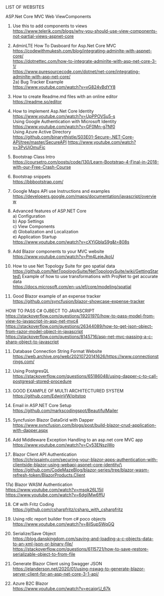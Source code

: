 LIST OF WEBSITES

ASP.Net Core MVC Web ViewComponents
1) Use this to add components to views\
https://www.telerik.com/blogs/why-you-should-use-view-components-not-partial-views-aspnet-core

2) AdminLTE How To Dasboard for Asp.Net Core MVC\
https://codewithmukesh.com/blog/integrating-adminlte-with-aspnet-core/
\
https://dotnettec.com/how-to-integrate-adminlte-with-asp-net-core-3-1/
\
https://www.puresourcecode.com/dotnet/net-core/integrating-adminlte-with-asp-net-core/
\
2a) Bug Tracker Example
\
https://www.youtube.com/watch?v=vG824vBdYY8

3) How to create Readme.md files with an online editor\
https://readme.so/editor

4) How to implement Asp.Net Core Identity\
https://www.youtube.com/watch?v=UpPPOVSu5-s
\
Using Google Authentication with Microsoft Identity\
https://www.youtube.com/watch?v=GF0Mn-g7Nf0
\
Using Azure Active Directory\
https://github.com/binarythistle/S03E01-Secure-.NET-Core-API/tree/master/SecureAPI
https://www.youtube.com/watch?v=3PyUjOmuFic

5) Bootstrap Class Intro\
https://coursetro.com/posts/code/130/Learn-Bootstrap-4-Final-in-2018-with-our-Free-Crash-Course

6) Bootstrap snippets\
https://bbbootstrap.com/

7) Google Maps API use Instructions and examples\
https://developers.google.com/maps/documentation/javascript/overview

8) Advanced features of ASP.NET Core\
  a) Configuration\
  b) App Settings\
  c) View Components\
  d) Globalization and Localization\
  e) Application Startup\
  https://www.youtube.com/watch?v=cXYiGblaS9g&t=808s
  
9) Add Blazor components to your MVC website\
  https://www.youtube.com/watch?v=Pm4LejeJkoU
  
10) How to use Net Topology Suite for geo spatial data\
https://github.com/NetTopologySuite/NetTopologySuite/wiki/GettingStarted\
Example of how to use transformations with ProjNet to get accurate data\
https://docs.microsoft.com/en-us/ef/core/modeling/spatial

10) Good Blazor example of an expense tracker\
https://github.com/syncfusion/blazor-showcase-expense-tracker
  
HOW TO PASS C# OJBECT TO JAVASCRIPT\
https://stackoverflow.com/questions/19201970/how-to-pass-model-from-view-to-javascript-in-asp-net-mvc4
https://stackoverflow.com/questions/26344089/how-to-get-json-object-from-razor-model-object-in-javascript
https://stackoverflow.com/questions/8145716/asp-net-mvc-passing-a-c-sharp-object-to-javascript

11) Database Connection String Format Website\
https://web.archive.org/web/20210720141626/https://www.connectionstrings.com/

12) Using PostgresQL\
https://stackoverflow.com/questions/65186048/using-dapper-c-to-call-postgresql-stored-procedure

13) GOOD EXAMPLE OF MULTI ARCHITECTURED SYSTEM\
https://github.com/EdwinVW/pitstop

14) Email in ASP.NET Core Setup\
https://github.com/markscodingspot/BeautifulMailer

15) Syncfusion Blazor DataGrid with Dapper\
https://www.syncfusion.com/blogs/post/build-blazor-crud-application-with-dapper.aspx

16) Add Middleware Exception Handling to an asp.net core MVC app\
https://www.youtube.com/watch?v=Cy53ENszjWo

17) Blazor Client API Authentication\
https://chrissainty.com/securing-your-blazor-apps-authentication-with-clientside-blazor-using-webapi-aspnet-core-identity/\
https://github.com/CodeMazeBlog/blazor-series/tree/blazor-wasm-refresh-token/BlazorProducts.Client

17a) Blazor WASM Authentication\
https://www.youtube.com/watch?v=msok26L15iI
\
https://www.youtube.com/watch?v=6dgiIMw6ffU

18) C# with Fritz Coding\
https://github.com/csharpfritz/csharp_with_csharpfritz

19) Using rdlc report builder from c# poco objects\
https://www.youtube.com/watch?v=8ilSupSWqGQ

20) Serialize/Save Object\
https://blog.danskingdom.com/saving-and-loading-a-c-objects-data-to-an-xml-json-or-binary-file/
\
https://stackoverflow.com/questions/6115721/how-to-save-restore-serializable-object-to-from-file

21) Generate Blazor Client using Swagger JSON\
https://elanderson.net/2020/01/using-nswag-to-generate-blazor-server-client-for-an-asp-net-core-3-1-api/

22) Azure B2C Blazor\
https://www.youtube.com/watch?v=ecaiqrU_67k
